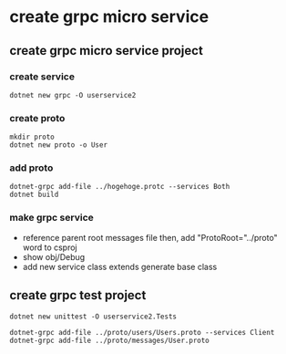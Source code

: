 # create grpc micro service

## create grpc micro service project 

### create service

```
dotnet new grpc -O userservice2
```

### create proto

```
mkdir proto
dotnet new proto -o User
```

### add proto

```
dotnet-grpc add-file ../hogehoge.protc --services Both
dotnet build
```

### make grpc service

* reference parent root messages file then, add "ProtoRoot="../proto" word to csproj
* show obj/Debug
* add new service class extends generate base class

## create grpc test project 

```
dotnet new unittest -O userservice2.Tests
```

```
dotnet-grpc add-file ../proto/users/Users.proto --services Client
dotnet-grpc add-file ../proto/messages/User.proto
```